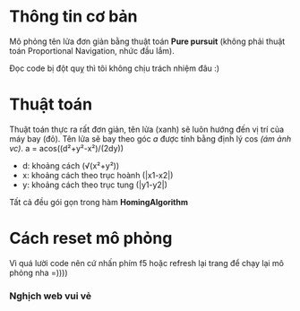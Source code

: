 # Thông tin cơ bản
Mô phỏng tên lửa đơn giản bằng thuật toán **Pure pursuit** (không phải thuật toán Proportional Navigation, nhức đầu lắm).

Đọc code bị đột quỵ thì tôi không chịu trách nhiệm đâu :)

# Thuật toán
Thuật toán thực ra rất đơn giản, tên lửa (xanh) sẽ luôn hướng đến vị trí của máy bay (đỏ). Tên lửa sẽ bay theo góc *a* được tính bằng định lý cos *(ám ảnh vc)*. a = acos((d²+y²-x²)/(2dy))
* d: khoảng cách (√(x²+y²))
* x: khoảng cách theo trục hoành (|x1-x2|)
* y: khoảng cách theo trục tung (|y1-y2|)

Tất cả đều gói gọn trong hàm **HomingAlgorithm**

# Cách reset mô phỏng
Vì quá lười code nên cứ nhấn phím f5 hoặc refresh lại trang để chạy lại mô phỏng nha =))))
### Nghịch web vui vẻ
